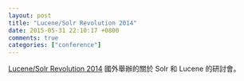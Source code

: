 ```yaml
---
layout: post
title: "Lucene/Solr Revolution 2014"
date: 2015-05-31 22:10:17 +0800
comments: true
categories: ["conference"]
---
```


<!-- more -->



[Lucene/Solr Revolution 2014] 國外舉辦的關於 Solr 和 Lucene 的研討會。

[Lucene/Solr Revolution 2014]:https://www.youtube.com/playlist?list=PLU6n9Voqu_1FM8nmVwiWWDRtsEjlPqhgP